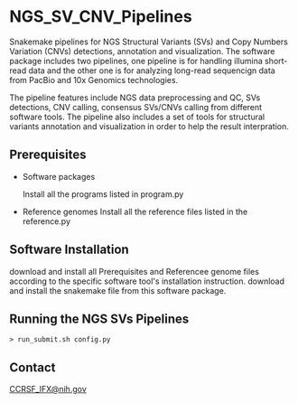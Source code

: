 # NGS_SV_CNV_Pipelines

Snakemake pipelines for NGS Structural Variants (SVs) and Copy Numbers Variation (CNVs) detections, annotation and visualization. The software package includes two pipelines, one pipeline is for handling illumina short-read data and the other one is 
for analyzing long-read sequencign data from PacBio and 10x Genomics technologies.

The pipeline features include NGS data preprocessing and QC, SVs detections, CNV calling, consensus SVs/CNVs calling from different software tools. The pipeline also includes a set of tools for structural variants annotation and visualization in order to help the result interpration.


## Prerequisites

 * Software packages
 
   Install all the programs listed in program.py 
   
 * Reference genomes
   Install all the reference files listed in the reference.py
   

## Software Installation

   download and install all Prerequisites and Referencee genome files according to the specific software tool's installation instruction.
   download and install the snakemake file from this software package.

## Running the NGS SVs Pipelines


    > run_submit.sh config.py

## Contact

  CCRSF_IFX@nih.gov


